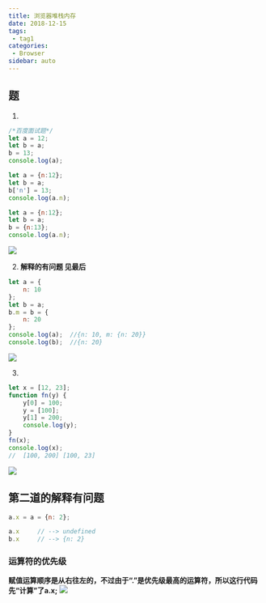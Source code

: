 ```yaml
---
title: 浏览器堆栈内存
date: 2018-12-15
tags:
 - tag1
categories:
 - Browser
sidebar: auto
---
```


## 题
1. 
```js
/*百度面试题*/
let a = 12;
let b = a;
b = 13;
console.log(a);

let a = {n:12};
let b = a;
b['n'] = 13;
console.log(a.n);

let a = {n:12};
let b = a;
b = {n:13};
console.log(a.n);
```
![](https://resource.limeili.co/image/20200311152012.png)


2. **解释的有问题 见最后**
```js
let a = {
    n: 10
};
let b = a;
b.m = b = {
    n: 20
};
console.log(a);  //{n: 10, m: {n: 20}}
console.log(b);  //{n: 20}
```
![](https://resource.limeili.co/image/20200311162053.png)

3. 
```js
let x = [12, 23];
function fn(y) {
    y[0] = 100;
    y = [100];
    y[1] = 200;
    console.log(y);
}
fn(x); 
console.log(x);
//  [100, 200] [100, 23]
```
![](https://resource.limeili.co/image/20200311171020.png)

## 第二道的解释有问题
```js
a.x = a = {n: 2};

a.x 	// --> undefined
b.x 	// --> {n: 2}
```
### 运算符的优先级
**赋值运算顺序是从右往左的，不过由于“.”是优先级最高的运算符，所以这行代码先“计算”了a.x;**
![](https://resource.limeili.top/image/20200323162430.png)